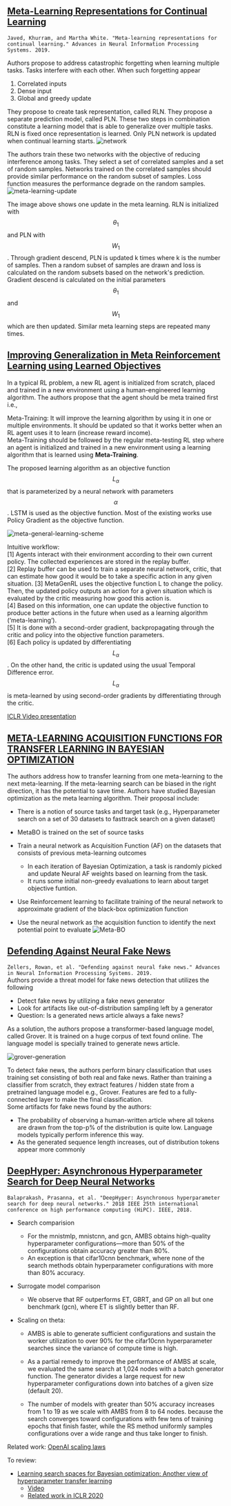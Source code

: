 <script type="text/javascript" async
  src="https://cdnjs.cloudflare.com/ajax/libs/mathjax/2.7.5/MathJax.js?config=TeX-MML-AM_CHTML">
</script>

## [Meta-Learning Representations for Continual Learning](https://arxiv.org/pdf/1905.12588.pdf)

``
Javed, Khurram, and Martha White. "Meta-learning representations for continual learning." Advances in Neural Information Processing Systems. 2019.
``

Authors propose to address catastrophic forgetting when learning multiple tasks. Tasks interfere with each other.
When such forgetting appear
1. Correlated inputs  
2. Dense input  
3. Global and greedy update

They propose to create task representation, called RLN. They propose a 
separate prediction model, called PLN. These two steps in combination constitute a learning model that is able to generalize over multiple tasks. RLN is fixed once representation is learned. Only PLN network is updated when continual learning starts.
![network](/images/rln-pln.png)

The authors train these two networks with the objective of reducing interference among tasks. They select a set of correlated samples and a set of random samples. Networks trained on the correlated samples should provide similar performance on the random subset of samples. Loss function measures the performance degrade on the random samples. 
![meta-learning-update](/images/meta-learning-update.png)

The image above shows one update in the meta learning. RLN is initialized with $$\theta_{1}$$ and PLN with $$W_{1}$$. Through gradient descend, PLN is updated k times where k is the number of samples. Then a random subset of samples are drawn and loss is calculated on the random subsets based on the network's prediction. Gradient descend is calculated on the initial parameters $$\theta_{1}$$ and $$W_{1}$$ which are then updated. Similar meta learning steps are repeated many times.

## [Improving Generalization in Meta Reinforcement Learning using Learned Objectives](https://arxiv.org/abs/1910.04098)
In a typical RL problem, a new RL agent is initialized from scratch, placed and trained in a new environment using a human-engineered learning algorithm. The authors propose that the agent should be meta trained first i.e.,  

Meta-Training: It will improve the learning algorithm by using it in one or multiple environments. It should be updated so that it works better when an RL agent uses it to learn (increase reward income).  
Meta-Training should be followed by the regular meta-testing RL step where an agent is initialized and trained in a new environment using a learning algorithm that is learned using **Meta-Training**.

The proposed learning algorithm as an objective function $$L_{\alpha}$$ that is parameterized by a neural network with parameters 
$$\alpha$$. LSTM is used as the objective function. Most of the existing works use Policy Gradient as the objective function. 

![meta-general-learning-scheme](/images/meta-general-learning-scheme.png)

Intuitive workflow:  
[1] Agents interact with their environment according to their own current policy. The collected experiences are stored in the replay buffer.  
[2] Replay buffer can be used to train a separate neural network, critic, that can estimate how good it would be to take a specific action in any given situation. 
[3] MetaGenRL uses the objective function L to change the policy. Then, the updated policy outputs an action for a given situation which is evaluated by the critic measuring how good this action is.  
[4] Based on this information, one can update the objective function to produce better actions in the future when used as a learning algorithm (‘meta-learning’).  
[5] It is done with a second-order gradient, backpropagating through the critic and policy into the objective function parameters.  
[6] Each policy is updated by differentiating $$L_{\alpha}$$. On the other hand, the critic is updated using the usual Temporal Difference error. $$L_{\alpha}$$ is meta-learned by using second-order gradients by differentiating through the critic.  

[ICLR Video presentation](https://iclr.cc/virtual_2020/poster_S1evHerYPr.html)
 
## [META-LEARNING ACQUISITION FUNCTIONS FOR TRANSFER LEARNING IN BAYESIAN OPTIMIZATION](https://arxiv.org/pdf/1904.02642.pdf)  
The authors address how to transfer learning from one meta-learning to the next meta-learning. If the meta-learning search can be biased in the right direction, it has the potential to save time. Authors have studied Bayesian optimization as the meta learning algorithm. Their proposal include:
* There is a notion of source tasks and target task (e.g., Hyperparameter search on a set of 30 datasets to fasttrack search on a given dataset)
* MetaBO is trained on the set of source tasks  

* Train a neural network as Acquisition Function (AF) on the datasets that consists of previous meta-learning outcomes
  * In each iteration of Bayesian Optimization, a task is randomly picked and update Neural AF weights based on learning from the task.
  * It runs some initial non-greedy evaluations to learn about target objective funtion.
* Use Reinforcement learning to facilitate training of the neural network to approximate gradient of the black-box optimization function
* Use the neural network as the acquisition function to identify the next potential point to evaluate
![Meta-BO](/images/metaBO.png)

## [Defending Against Neural Fake News](https://arxiv.org/pdf/1905.12616v2.pdf)
``
Zellers, Rowan, et al. "Defending against neural fake news." Advances in Neural Information Processing Systems. 2019.
``   
Authors provide a threat model for fake news detection that utilizes the following
* Detect fake news by utilizing a fake news generator
* Look for artifacts like out-of-distribution sampling left by a generator
* Question: Is a generated news article always a fake news? 

As a solution, the authors propose a transformer-based language model, called Grover. It is trained on a huge corpus of text found online. The language model is specially trained to generate news article. 

![grover-generation](/images/grover.png)

To detect fake news, the authors perform binary classification that uses training set consisting of both real and fake news. Rather than training a classifier from scratch, they extract features / hidden state from a pretrained language model e.g., Grover. Features are fed to a fully-connected layer to make the final classification.   
Some artifacts for fake news found by the authors:  
* The probability of observing a human-written article where all tokens are drawn from the top-p% of the distribution is quite low. Language models typically perform inference this way.  
* As the generated sequence length increases, out of distribution tokens appear more commonly

## [DeepHyper: Asynchronous Hyperparameter Search for Deep Neural Networks](https://deephyper.readthedocs.io/en/latest/_downloads/9b42e1cbe440e34b88fb259f5528a308/deephyper_final.pdf)

```
Balaprakash, Prasanna, et al. "DeepHyper: Asynchronous hyperparameter search for deep neural networks." 2018 IEEE 25th international conference on high performance computing (HiPC). IEEE, 2018.
```

* Search comparision
  * For the mnistmlp, mnistcnn, and gcn, AMBS obtains high-quality hyperparameter configurations—more than 50%
of the configurations obtain accuracy greater than 80%.
  * An exception is that cifar10cnn benchmark, where none of the search methods obtain hyperparameter configurations with more than 80% accuracy.

* Surrogate model comparison
  * We observe that RF outperforms ET, GBRT, and GP on all but one benchmark  (gcn), where ET is slightly better than RF.

* Scaling on theta:

  * AMBS is able to generate sufficient configurations and
sustain the worker utilization to over 90% for the cifar10cnn
hyperparameter searches since the variance of compute time is high.

  * As a partial remedy to improve the performance of AMBS
at scale, we evaluated the same search at 1,024 nodes with
a batch generator function. The generator divides a large
request for new hyperparameter configurations down into
batches of a given size (default 20).

  * The number of models with greater
than 50% accuracy increases from 1 to 19 as we scale with
AMBS from 8 to 64 nodes. because the search
converges toward configurations with few tens of training
epochs that finish faster, while the RS method uniformly
samples configurations over a wide range and thus take longer
to finish.

Related work: [OpenAI scaling laws](https://arxiv.org/pdf/2001.08361.pdf)

To review:  
* [Learning search spaces for Bayesian optimization:
Another view of hyperparameter transfer learning](https://papers.nips.cc/paper/9438-learning-search-spaces-for-bayesian-optimization-another-view-of-hyperparameter-transfer-learning.pdf)
  * [Video](https://www.youtube.com/watch?v=4G1dLuW8-kM)
  * [Related work in ICLR 2020](https://arxiv.org/pdf/1904.02642.pdf)


